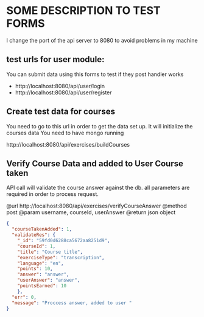 # SOME DESCRIPTION TO TEST FORMS
I change the port of the api server to 8080 to avoid problems in my machine

## test urls for user module:
You can submit data using this forms to test if they post handler works

- http://localhost:8080/api/user/login
- http://localhost:8080/api/user/register


## Create test data for courses
You need to go to this url in order to get the data set up.
It will initialize the courses data
You need to have mongo running

http://localhost:8080/api/exercises/buildCourses


## Verify Course Data and added to User Course taken
API call will validate the course answer against the db.
all parameters are required in order to process request.

@url http://localhost:8080/api/exercises/verifyCourseAnswer
@method post
@param username, courseId, userAnswer
@return json object

```json
{
  "courseTakenAdded": 1,
  "validateRes": {
    "_id": "59fd0d6288ca5672aa8251d9",
    "courseId": 1,
    "title": "Course title",
    "exerciseType": "transcription",
    "language": "en",
    "points": 10,
    "answer": "answer",
    "userAnswer": "answer",
    "pointsEarned": 10
    },
  "err": 0,
  "message": "Proccess answer, added to user "
}
```
